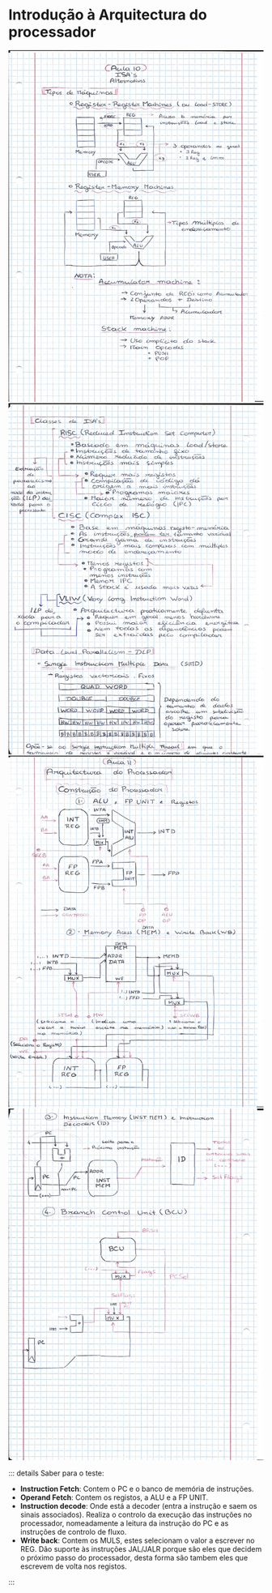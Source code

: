 # Introdução à Arquitectura do processador

![single precision](<./img/ACOMP_IntroducaoArquiteturaProcessador(7).jpg>)
![single precision](<./img/ACOMP_IntroducaoArquiteturaProcessador(8).jpg>)
![single precision](<./img/ACOMP_IntroducaoArquiteturaProcessador(9).jpg>)
![single precision](<./img/ACOMP_IntroducaoArquiteturaProcessador(10).jpg>)

::: details Saber para o teste:

- **Instruction Fetch**: Contem o PC e o banco de memória de instruções.
- **Operand Fetch**: Contem os registos, a ALU e a FP UNIT.
- **Instruction decode**: Onde está a decoder (entra a instrução e saem os sinais associados). Realiza o controlo da execução das instruções no processador, nomeadamente a leitura da instrução do PC e as instruções de controlo de fluxo.
- **Write back**: Contem os MULS, estes selecionam o valor a escrever no REG. Dão suporte às instruções JAL/JALR porque são eles que decidem o próximo passo do processador, desta forma são tambem eles que escrevem de volta nos registos.

:::
